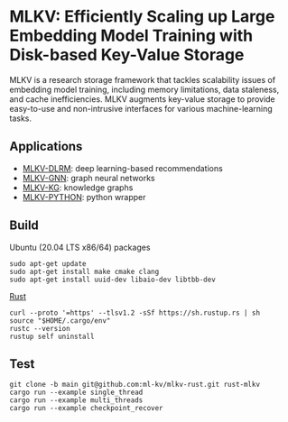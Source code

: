 # MLKV: Efficiently Scaling up Large Embedding Model Training with Disk-based Key-Value Storage
MLKV is a research storage framework that tackles scalability issues of embedding model training, including memory limitations, data staleness, and cache inefficiencies.
MLKV augments key-value storage to provide easy-to-use and non-intrusive interfaces for various machine-learning tasks.

## Applications
* [MLKV-DLRM](https://github.com/ml-kv/mlkv-dlrm): deep learning-based recommendations
* [MLKV-GNN](https://github.com/ml-kv/mlkv-gnn): graph neural networks
* [MLKV-KG](https://github.com/ml-kv/mlkv-kg): knowledge graphs
* [MLKV-PYTHON](https://github.com/ml-kv/mlkv-gnn/blob/dgl-mlkv/python/dgl/storages/mlkv.py): python wrapper

## Build
Ubuntu (20.04 LTS x86/64) packages
```
sudo apt-get update
sudo apt-get install make cmake clang
sudo apt-get install uuid-dev libaio-dev libtbb-dev
```
[Rust](https://www.rust-lang.org/tools/install)
```
curl --proto '=https' --tlsv1.2 -sSf https://sh.rustup.rs | sh
source "$HOME/.cargo/env"
rustc --version
rustup self uninstall
```

## Test
```
git clone -b main git@github.com:ml-kv/mlkv-rust.git rust-mlkv
cargo run --example single_thread
cargo run --example multi_threads
cargo run --example checkpoint_recover
```
